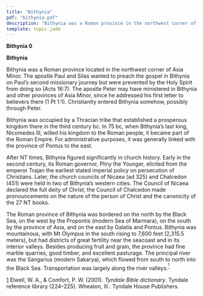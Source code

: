 ```yaml
---
title: "Bithynia"
pdf: "bithynia.pdf"
description: "Bithynia was a Roman province in the northwest corner of Asia Minor. 1 Peter 1:1."
template: topic.jade
---
```



**Bithynia 0**

**Bithynia**

Bithynia was a Roman province located in the northwest corner of Asia
Minor. The apostle Paul and Silas wanted to preach the gospel in
Bithynia on Paul’s second missionary journey but were prevented by the
Holy Spirit from doing so (Acts 16:7). The apostle Peter may have
ministered in Bithynia and other provinces of Asia Minor, since he
addressed his first letter to believers there (1 Pt 1:1). Christianity
entered Bithynia somehow, possibly through Peter.

Bithynia was occupied by a Thracian tribe that established a prosperous
kingdom there in the third century bc. In 75 bc, when Bithynia’s last
king, Nicomedes III, willed his kingdom to the Roman people, it became
part of the Roman Empire. For administrative purposes, it was generally
linked with the province of Pontus to the east.

After NT times, Bithynia figured significantly in church history. Early
in the second century, its Roman governor, Pliny the Younger, elicited
from the emperor Trajan the earliest stated imperial policy on
persecution of Christians. Later, the church councils of Nicaea (ad 325)
and Chalcedon (451) were held in two of Bithynia’s western cities. The
Council of Nicaea declared the full deity of Christ; the Council of
Chalcedon made pronouncements on the nature of the person of Christ and
the canonicity of the 27 NT books.

The Roman province of Bithynia was bordered on the north by the Black
Sea, on the west by the Propontis (modern Sea of Marmara), on the south
by the province of Asia, and on the east by Galatia and Pontus. Bithynia
was mountainous, with Mt Olympus in the south rising to 7,600 feet
(2,315.5 meters), but had districts of great fertility near the seacoast
and in its interior valleys. Besides producing fruit and grain, the
province had fine marble quarries, good timber, and excellent pasturage.
The principal river was the Sangarius (modern Sakarya), which flowed
from south to north into the Black Sea. Transportation was largely along
the river valleys.<sup>[<sup>1</sup>](#sdfootnote1sym)</sup>

[1](#sdfootnote1anc) Elwell, W. A., & Comfort, P. W. (2001). *Tyndale
Bible dictionary*. Tyndale reference library (224–225). Wheaton, Ill.:
Tyndale House Publishers.

